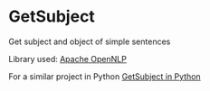 GetSubject
==========

Get subject and object of simple sentences

Library used: <a href="https://opennlp.apache.org" target="_blank">Apache OpenNLP</a>

For a similar project in Python <a href="https://github.com/AEzzatA/getsubject" target="_blank">GetSubject in Python</a>
